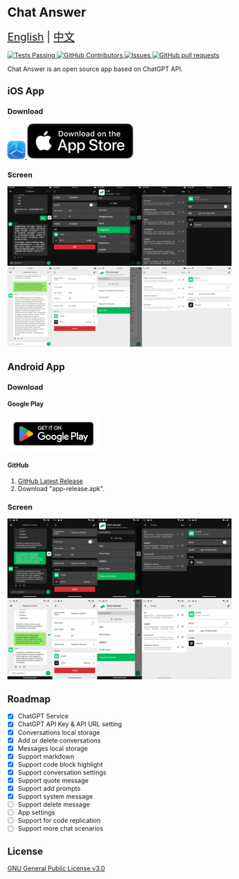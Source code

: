 # Chat Answer

<div style="font-size: 1.5rem;">
  <a href="./README.md">English</a> | <a href="./README.zh-Hans.md">中文</a>
</div>
</br>

<a href="https://github.com/bapaws/answer/blob/main/LICENSE">
    <img alt="Tests Passing" src="https://img.shields.io/github/license/bapaws/answer" />
</a>
<a href="https://github.com/bapaws/answer/graphs/contributors">
    <img alt="GitHub Contributors" src="https://img.shields.io/github/contributors/bapaws/answer" />
</a>
<a href="https://github.com/bapaws/answer/issues">
    <img alt="Issues" src="https://img.shields.io/github/issues/bapaws/answer" />
</a>
<a href="https://github.com/bapaws/answer/pulls">
    <img alt="GitHub pull requests" src="https://img.shields.io/github/issues-pr/bapaws/answer" />
</a>

Chat Answer is an open source app based on ChatGPT API.

## iOS App

### Download
<a href="https://testflight.apple.com/join/HuwYNikH">
	<img src="img/testflight.png" alt="" height=40>
</a>
<a href="https://itunes.apple.com/app/id6446219556">
	<img src="img/app-store.svg" alt="">
</a>

### Screen
![ios-screen-dark](img/ios-screen-dark.png)![ios-screen-light](img/ios-screen-light.png)

## Android App

### Download
#### Google Play
<a href="https://play.google.com/store/apps/details?id=com.bapaws.answer">
	<img src="img/google-play-badge.png" alt="" height=80>
</a>

#### GitHub
1. <a href="https://github.com/bapaws/answer/releases/latest">GitHub Latest Release</a>
2. Download "app-release.apk".

### Screen
![android-screen-dark](img/android-screen-dark.png)![android-screen-light](img/android-screen-light.png)

## Roadmap

- [x] ChatGPT Service
- [x] ChatGPT API Key & API URL setting
- [x] Conversations local storage
- [x] Add or delete conversations
- [x] Messages local storage
- [x] Support markdown
- [x] Support code block highlight
- [x] Support conversation settings
- [x] Support quote message
- [x] Support add prompts
- [x] Support system message
- [ ] Support delete message
- [ ] App settings
- [ ] Support for code replication
- [ ] Support more chat scenarios

## License

[GNU General Public License v3.0](./LICENSE)